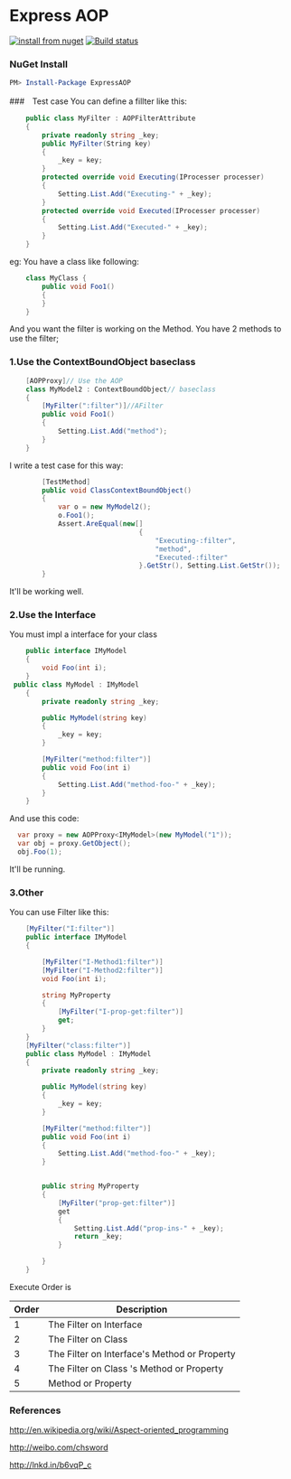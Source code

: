 # Express AOP
[![install from nuget](http://img.shields.io/nuget/v/expressaop.svg?style=flat-square)](https://www.nuget.org/packages/expressaop)
[![Build status](https://ci.appveyor.com/api/projects/status/3665h8dcncl6nlhv?svg=true)](https://ci.appveyor.com/project/chsword/expressaop)

### NuGet Install
``` powershell
PM> Install-Package ExpressAOP
```

###　Test case
You can define a fillter like this:
```c#
    public class MyFilter : AOPFilterAttribute
    {
        private readonly string _key;
        public MyFilter(String key)
        {
            _key = key;
        }
        protected override void Executing(IProcesser processer)
        {
            Setting.List.Add("Executing-" + _key);
        }
        protected override void Executed(IProcesser processer)
        {
            Setting.List.Add("Executed-" + _key);
        }
    }
```
eg: You have a class like following:
```c#
    class MyClass {
        public void Foo1()
        {
        }
    }
```
And you want the filter is working on the Method.
You have 2 methods to use the filter;
### 1.Use the ContextBoundObject baseclass
```c#
    [AOPProxy]// Use the AOP
    class MyModel2 : ContextBoundObject// baseclass
    {
        [MyFilter(":filter")]//AFilter
        public void Foo1()
        {
            Setting.List.Add("method");
        }
    }
```
I write a test case for this way:
```c#
        [TestMethod]
        public void ClassContextBoundObject()
        {
            var o = new MyModel2();
            o.Foo1();
            Assert.AreEqual(new[]
                                {
                                    "Executing-:filter",
                                    "method",
                                    "Executed-:filter"
                                }.GetStr(), Setting.List.GetStr());
        }
```
It'll be working well.

### 2.Use the Interface
You must impl a interface for your class
```c#
    public interface IMyModel
    {
        void Foo(int i);
    }
 public class MyModel : IMyModel
    {
        private readonly string _key;

        public MyModel(string key)
        {
            _key = key;
        }

        [MyFilter("method:filter")]
        public void Foo(int i)
        {
            Setting.List.Add("method-foo-" + _key);
        }
    }
```

And use this code:
```c#
  var proxy = new AOPProxy<IMyModel>(new MyModel("1"));
  var obj = proxy.GetObject();
  obj.Foo(1);
```
It'll be running.

### 3.Other
You can use Filter like this:
```c#
    [MyFilter("I:filter")]
    public interface IMyModel
    {

        [MyFilter("I-Method1:filter")]
        [MyFilter("I-Method2:filter")]
        void Foo(int i);

        string MyProperty
        {
            [MyFilter("I-prop-get:filter")]
            get;
        }
    }
    [MyFilter("class:filter")]
    public class MyModel : IMyModel
    {
        private readonly string _key;

        public MyModel(string key)
        {
            _key = key;
        }

        [MyFilter("method:filter")]
        public void Foo(int i)
        {
            Setting.List.Add("method-foo-" + _key);
        }


        public string MyProperty
        {
            [MyFilter("prop-get:filter")]
            get
            {
                Setting.List.Add("prop-ins-" + _key);
                return _key;
            }

        }
    }
```

Execute Order is

Order | Description 
------------- | -------------
1 | The Filter on Interface 
2 | The Filter on Class 
3 | The Filter on Interface's Method or Property 
4 | The Filter on Class 's Method or Property 
5 | Method or Property 

### References
http://en.wikipedia.org/wiki/Aspect-oriented_programming

http://weibo.com/chsword

http://lnkd.in/b6vqP_c
